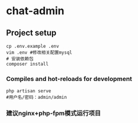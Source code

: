 # chat-admin

## Project setup
```
cp .env.example .env
vim .env #修改相关配置mysql
# 安装依赖包
composer install
```

### Compiles and hot-reloads for development
```
php artisan serve
#用户名/密码：admin/admin
```
### 建议nginx+php-fpm模式运行项目